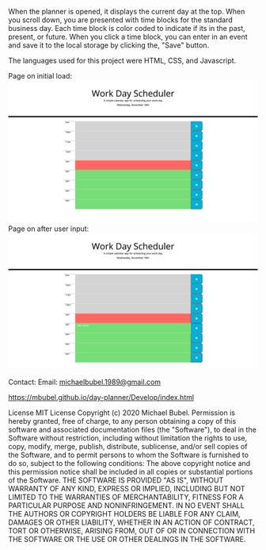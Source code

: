 When the planner is opened, it displays the current day at the top. When you scroll down, you are presented with time blocks for the standard business day. Each time block is color coded to indicate if its in the past, present, or future. When you click a time block, you can enter in an event and save it to the local storage by clicking the, "Save" button.

The languages used for this project were HTML, CSS, and Javascript.

Page on initial load: ![](Assets/Work-Day-One.png)
Page on after user input: ![](Assets/Work-Day-Two.png)

Contact:
Email: michaelbubel.1989@gmail.com


https://mbubel.github.io/day-planner/Develop/index.html

License MIT License Copyright (c) 2020 Michael Bubel. Permission is hereby granted, free of charge, to any person obtaining a copy of this software and associated documentation files (the "Software"), to deal in the Software without restriction, including without limitation the rights to use, copy, modify, merge, publish, distribute, sublicense, and/or sell copies of the Software, and to permit persons to whom the Software is furnished to do so, subject to the following conditions: The above copyright notice and this permission notice shall be included in all copies or substantial portions of the Software. THE SOFTWARE IS PROVIDED "AS IS", WITHOUT WARRANTY OF ANY KIND, EXPRESS OR IMPLIED, INCLUDING BUT NOT LIMITED TO THE WARRANTIES OF MERCHANTABILITY, FITNESS FOR A PARTICULAR PURPOSE AND NONINFRINGEMENT. IN NO EVENT SHALL THE AUTHORS OR COPYRIGHT HOLDERS BE LIABLE FOR ANY CLAIM, DAMAGES OR OTHER LIABILITY, WHETHER IN AN ACTION OF CONTRACT, TORT OR OTHERWISE, ARISING FROM, OUT OF OR IN CONNECTION WITH THE SOFTWARE OR THE USE OR OTHER DEALINGS IN THE SOFTWARE.
